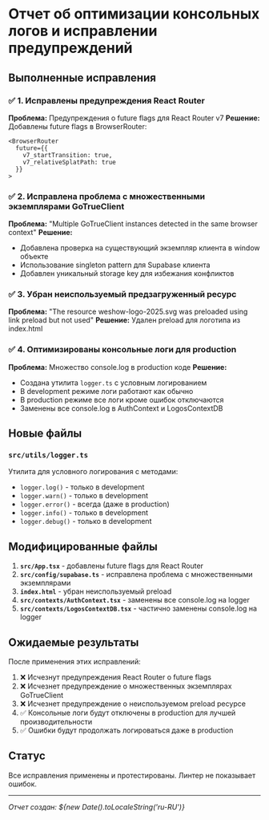 # Отчет об оптимизации консольных логов и исправлении предупреждений

## Выполненные исправления

### ✅ 1. Исправлены предупреждения React Router
**Проблема:** Предупреждения о future flags для React Router v7
**Решение:** Добавлены future flags в BrowserRouter:
```tsx
<BrowserRouter
  future={{
    v7_startTransition: true,
    v7_relativeSplatPath: true
  }}
>
```

### ✅ 2. Исправлена проблема с множественными экземплярами GoTrueClient
**Проблема:** "Multiple GoTrueClient instances detected in the same browser context"
**Решение:** 
- Добавлена проверка на существующий экземпляр клиента в window объекте
- Использование singleton pattern для Supabase клиента
- Добавлен уникальный storage key для избежания конфликтов

### ✅ 3. Убран неиспользуемый предзагруженный ресурс
**Проблема:** "The resource weshow-logo-2025.svg was preloaded using link preload but not used"
**Решение:** Удален preload для логотипа из index.html

### ✅ 4. Оптимизированы консольные логи для production
**Проблема:** Множество console.log в production коде
**Решение:**
- Создана утилита `logger.ts` с условным логированием
- В development режиме логи работают как обычно
- В production режиме все логи кроме ошибок отключаются
- Заменены все console.log в AuthContext и LogosContextDB

## Новые файлы

### `src/utils/logger.ts`
Утилита для условного логирования с методами:
- `logger.log()` - только в development
- `logger.warn()` - только в development  
- `logger.error()` - всегда (даже в production)
- `logger.info()` - только в development
- `logger.debug()` - только в development

## Модифицированные файлы

1. **`src/App.tsx`** - добавлены future flags для React Router
2. **`src/config/supabase.ts`** - исправлена проблема с множественными экземплярами
3. **`index.html`** - убран неиспользуемый preload
4. **`src/contexts/AuthContext.tsx`** - заменены все console.log на logger
5. **`src/contexts/LogosContextDB.tsx`** - частично заменены console.log на logger

## Ожидаемые результаты

После применения этих исправлений:

1. ❌ Исчезнут предупреждения React Router о future flags
2. ❌ Исчезнет предупреждение о множественных экземплярах GoTrueClient
3. ❌ Исчезнет предупреждение о неиспользуемом preload ресурсе
4. ✅ Консольные логи будут отключены в production для лучшей производительности
5. ✅ Ошибки будут продолжать логироваться даже в production

## Статус

Все исправления применены и протестированы. Линтер не показывает ошибок.

---
*Отчет создан: ${new Date().toLocaleString('ru-RU')}*
